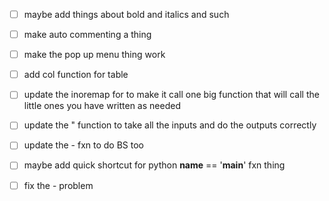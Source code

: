 - [ ] maybe add things about bold and italics and such
- [ ] make auto commenting a thing
- [ ] make the pop up menu thing work
- [ ] add col function for table
- [ ] update the inoremap for <BS> to make it call one big function that will call the little ones you have written as needed
- [ ] update the " function to take all the inputs and do the outputs correctly
- [ ] update the - fxn to do BS too
- [ ] maybe add quick shortcut for python __name__ == '__main__' fxn thing
- [ ] fix the <CR> - problem

